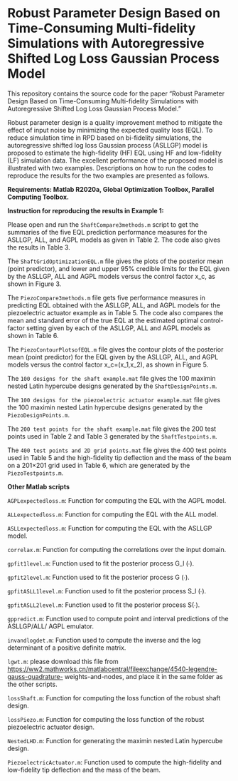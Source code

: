 # Robust Parameter Design Based on Time-Consuming Multi-fidelity Simulations with Autoregressive Shifted Log Loss Gaussian Process Model

This repository contains the source code for the paper “Robust Parameter Design Based on Time-Consuming Multi-fidelity Simulations with Autoregressive Shifted Log Loss Gaussian Process Model.”

Robust parameter design is a quality improvement method to mitigate the effect of input noise by minimizing the expected quality loss (EQL). To reduce simulation time in RPD based on bi-fidelity simulations, the autoregressive shifted log loss Gaussian process (ASLLGP) model is proposed to estimate the high-fidelity (HF) EQL using HF and low-fidelity (LF) simulation data. The excellent performance of the proposed model is illustrated with two examples. Descriptions on how to run the codes to reproduce the results for the two examples are presented as follows. 

**Requirements: Matlab R2020a, Global Optimization Toolbox, Parallel Computing Toolbox.**

**Instruction for reproducing the results in Example 1:**

Please open and run the `ShaftCompare3methods.m` script to get the summaries of the five EQL prediction performance measures for the ASLLGP, ALL, and AGPL models as given in Table 2. The code also gives the results in Table 3.

The `ShaftGridOptimizationEQL.m` file gives the plots of the posterior mean (point predictor), and lower and upper 95% credible limits for the EQL given by the ASLLGP, ALL and AGPL models versus the control factor x_c, as shown in Figure 3.

The `PiezoCompare3methods.m` file gets five performance measures in predicting EQL obtained with the ASLLGP, ALL, and AGPL models for the piezoelectric actuator example as in Table 5. The code also compares the mean and standard error of the true EQL at the estimated optimal control-factor setting given by each of the ASLLGP, ALL and AGPL models as shown in Table 6.

The `PiezoContourPlotsofEQL.m` file gives the contour plots of the posterior mean (point predictor) for the EQL given by the ASLLGP, ALL, and AGPL models versus the control factor x_c=(x_1,x_2), as shown in Figure 5.

The `100 designs for the shaft example.mat` file gives the 100 maximin nested Latin hypercube designs generated by the `ShaftDesignPoints.m`.

The `100 designs for the piezoelectric actuator example.mat` file gives the 100 maximin nested Latin hypercube designs generated by the `PiezoDesignPoints.m`.

The `200 test points for the shaft example.mat` file gives the 200 test points used in Table 2 and Table 3 generated by the `ShaftTestpoints.m`.

The `400 test points and 2D grid points.mat` file gives the 400 test points used in Table 5 and the high-fidelity tip deflection and the mass of the beam on a 201×201 grid used in Table 6, which are generated by the `PiezoTestpoints.m`.

**Other Matlab scripts**

`AGPLexpectedloss.m`: Function for computing the EQL with the AGPL model.

`ALLexpectedloss.m`: Function for computing the EQL with the ALL model.

`ASLLexpectedloss.m`: Function for computing the EQL with the ASLLGP model.

`correlax.m`: Function for computing the correlations over the input domain.

`gpfit1level.m`: Function used to fit the posterior process G_l (∙).

`gpfit2level.m`: Function used to fit the posterior process G (∙).

`gpfitASLL1level.m`: Function used to fit the posterior process S_l (∙).

`gpfitASLL2level.m`: Function used to fit the posterior process S(∙).

`gppredict.m`: Function used to compute point and interval predictions of the ASLLGP/ALL/ AGPL emulator.  

`invandlogdet.m`: Function used to compute the inverse and the log determinant of a positive definite matrix.

`lgwt.m`:	please	download	this	file	from https://ww2.mathworks.cn/matlabcentral/fileexchange/4540-legendre-gauss-quadrature- weights-and-nodes, and place it in the same 
folder as the other scripts.

`lossShaft.m`: Function for computing the loss function of the robust shaft design.

`lossPiezo.m`: Function for computing the loss function of  the robust piezoelectric actuator design.

`NestedLHD.m`: Function for generating the maximin nested Latin hypercube design.

`PiezoelectricActuator.m`: Function used to compute the high-fidelity and low-fidelity tip deflection and the mass of the beam.

